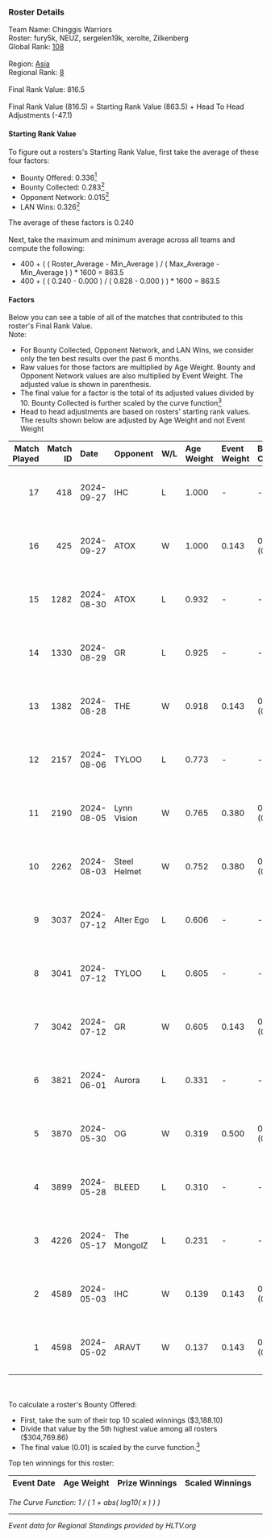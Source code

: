 ### Roster Details<br />
Team Name: Chinggis Warriors<br />
Roster: fury5k, NEUZ, sergelen19k, xerolte, Zilkenberg<br />
Global Rank: [108](../../standings_global_2024_10_09.md)<br />
<br />
Region: [Asia]( ../../standings_asia_2024_10_09.md)<br />
Regional Rank: [8]( ../../standings_asia_2024_10_09.md)<br />
<br />
Final Rank Value:  816.5<br />
<br />
Final Rank Value (816.5) = Starting Rank Value (863.5) + Head To Head Adjustments (-47.1)<br />

#### Starting Rank Value<br />
To figure out a rosters's Starting Rank Value, first take the average of these four factors:<br />
- Bounty Offered: 0.336[<sup>1</sup>](#table2)
- Bounty Collected: 0.283[<sup>2</sup>](#table1)
- Opponent Network: 0.015[<sup>2</sup>](#table1)
- LAN Wins: 0.326[<sup>2</sup>](#table1)

The average of these factors is 0.240<br />
<br />
Next, take the maximum and minimum average across all teams and compute the following:<br />
- 400 + ( ( Roster_Average - Min_Average ) / ( Max_Average - Min_Average ) ) * 1600 = 863.5
- 400 + ( ( 0.240 - 0.000 ) / ( 0.828 - 0.000 ) ) * 1600 = 863.5


#### Factors<br />
Below you can see a table of all of the matches that contributed to this roster's Final Rank Value.<br />
Note:<br />

- For Bounty Collected, Opponent Network, and LAN Wins, we consider only the ten best results over the past 6 months.
- Raw values for those factors are multiplied by Age Weight. Bounty and Opponent Network values are also multiplied by Event Weight. The adjusted value is shown in parenthesis.
- The final value for a factor is the total of its adjusted values divided by 10. Bounty Collected is further scaled by the curve function[<sup>3</sup>](#curveFunction)
- Head to head adjustments are based on rosters' starting rank values. The results shown below are adjusted by Age Weight and not Event Weight
<span id="table1"></span><br />


| Match Played | Match ID | Date       | Opponent     | W/L | Age Weight | Event Weight | Bounty Collected | Opponent Network | LAN Wins  | H2H Adj. | Roster                                         |
| -: | -: | :- | :- | :- | :- | :- | :- | :- | :- | -: | :- |
|           17 |      418 | 2024-09-27 | IHC          | L   | 1.000      | -            | -                | -                | -         |   -23.57 | fury5k, NEUZ, sergelen19k, xerolte, Zilkenberg |
|           16 |      425 | 2024-09-27 | ATOX         | W   | 1.000      | 0.143        | 0.033 (0.005)    | 0.271 (0.039)    | 1 (1.000) |    18.98 | fury5k, NEUZ, sergelen19k, xerolte, Zilkenberg |
|           15 |     1282 | 2024-08-30 | ATOX         | L   | 0.932      | -            | -                | -                | -         |   -11.16 | fury5k, NEUZ, sergelen19k, xerolte, Zilkenberg |
|           14 |     1330 | 2024-08-29 | GR           | L   | 0.925      | -            | -                | -                | -         |   -21.20 | fury5k, NEUZ, sergelen19k, xerolte, Zilkenberg |
|           13 |     1382 | 2024-08-28 | THE          | W   | 0.918      | 0.143        | 0.000 (0.000)    | 0.091 (0.012)    | 0 (0.000) |     3.91 | fury5k, NEUZ, sergelen19k, xerolte, Zilkenberg |
|           12 |     2157 | 2024-08-06 | TYLOO        | L   | 0.773      | -            | -                | -                | -         |   -10.63 | fury5k, NEUZ, starDUST, xerolte, Zilkenberg    |
|           11 |     2190 | 2024-08-05 | Lynn Vision  | W   | 0.765      | 0.380        | 0.049 (0.014)    | 0.128 (0.037)    | 1 (0.765) |    13.12 | fury5k, NEUZ, starDUST, xerolte, Zilkenberg    |
|           10 |     2262 | 2024-08-03 | Steel Helmet | W   | 0.752      | 0.380        | 0.000 (0.000)    | 0.030 (0.009)    | 1 (0.752) |     1.68 | fury5k, NEUZ, starDUST, xerolte, Zilkenberg    |
|            9 |     3037 | 2024-07-12 | Alter Ego    | L   | 0.606      | -            | -                | -                | -         |   -16.39 | fury5k, NEUZ, starDUST, xerolte, Zilkenberg    |
|            8 |     3041 | 2024-07-12 | TYLOO        | L   | 0.605      | -            | -                | -                | -         |    -9.43 | fury5k, NEUZ, starDUST, xerolte, Zilkenberg    |
|            7 |     3042 | 2024-07-12 | GR           | W   | 0.605      | 0.143        | 0.004 (0.000)    | 0.128 (0.011)    | 0 (0.000) |     4.67 | fury5k, NEUZ, starDUST, xerolte, Zilkenberg    |
|            6 |     3821 | 2024-06-01 | Aurora       | L   | 0.331      | -            | -                | -                | -         |    -1.29 | fury5k, NEUZ, starDUST, xerolte, Zilkenberg    |
|            5 |     3870 | 2024-05-30 | OG           | W   | 0.319      | 0.500        | 0.061 (0.010)    | 0.268 (0.043)    | 1 (0.319) |     5.01 | fury5k, NEUZ, starDUST, xerolte, Zilkenberg    |
|            4 |     3899 | 2024-05-28 | BLEED        | L   | 0.310      | -            | -                | -                | -         |    -1.86 | fury5k, NEUZ, starDUST, xerolte, Zilkenberg    |
|            3 |     4226 | 2024-05-17 | The MongolZ  | L   | 0.231      | -            | -                | -                | -         |    -0.05 | fury5k, NEUZ, starDUST, xerolte, Zilkenberg    |
|            2 |     4589 | 2024-05-03 | IHC          | W   | 0.139      | 0.143        | 0.000 (0.000)    | 0.187 (0.004)    | 1 (0.139) |     0.86 | fury5k, NEUZ, starDUST, xerolte, Zilkenberg    |
|            1 |     4598 | 2024-05-02 | ARAVT        | W   | 0.137      | 0.143        | 0.000 (0.000)    | 0.000 (0.000)    | 1 (0.137) |     0.30 | fury5k, NEUZ, starDUST, xerolte, Zilkenberg    |

<br />
<span id="table2"></span><br />
To calculate a roster's Bounty Offered:<br />

- First, take the sum of their top 10 scaled winnings ($3,188.10)
- Divide that value by the 5th highest value among all rosters ($304,769.86)
- The final value (0.01) is scaled by the curve function.[<sup>3</sup>](#curveFunction)

Top ten winnings for this roster:<br />

| Event Date | Age Weight | Prize Winnings | Scaled Winnings |
| :- | -: | :- | :- |


<span id="curveFunction"></span>_The Curve Function: 1 / ( 1 + abs( log10( x ) ) )_<br />

---
_Event data for Regional Standings provided by HLTV.org_<br />
